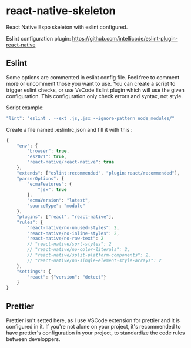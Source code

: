 # react-native-skeleton


React Native Expo skeleton with eslint configured.

Eslint configuration plugin: https://github.com/intellicode/eslint-plugin-react-native

## Eslint
Some options are commented in eslint config file. Feel free to comment more or uncomment those you want to use.
You can create a script to trigger eslint checks, or use VsCode Eslint plugin which will use the given configuration.
This configuration only check errors and syntax, not style.

Script example:
```js
"lint": "eslint . --ext .js,.jsx --ignore-pattern node_modules/"
```

Create a file named .eslintrc.json and fill it with this :
```js
{
	"env": {
		"browser": true,
		"es2021": true,
		"react-native/react-native": true
	},
	"extends": ["eslint:recommended", "plugin:react/recommended"],
	"parserOptions": {
		"ecmaFeatures": {
			"jsx": true
		},
		"ecmaVersion": "latest",
		"sourceType": "module"
	},
	"plugins": ["react", "react-native"],
	"rules": {
		"react-native/no-unused-styles": 2,
		"react-native/no-inline-styles": 2,
		"react-native/no-raw-text": 2
		// "react-native/sort-styles": 2
		// "react-native/no-color-literals": 2,
		// "react-native/split-platform-components": 2,
		// "react-native/no-single-element-style-arrays": 2
	},
	"settings": {
		"react": {"version": "detect"}
	}
}
```


## Prettier
Prettier isn't setted here, as I use VSCode extension for prettier and it is configured in it.
If you're not alone on your project, it's recommended to have prettier's configuration in your project, to standardize the code rules between developpers.
